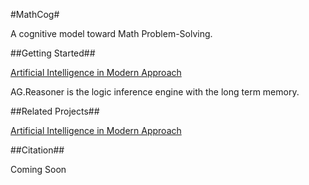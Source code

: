 #MathCog#

A cognitive model toward Math Problem-Solving.

##Getting Started##

[Artificial Intelligence in Modern Approach](http://www.wired.com/2015/05/artificial-intelligence-pioneer-concerns/)

AG.Reasoner is the logic inference engine with the long term memory. 

##Related Projects##

[Artificial Intelligence in Modern Approach](https://github.com/aima-java/aima-java)

##Citation##

Coming Soon
